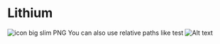 # Lithium 
![icon big slim PNG](https://user-images.githubusercontent.com/66299945/85665113-5934e600-b6bb-11ea-87a2-613a39d63e16.png)
You can also use relative paths like
test
![Alt text](relative/path/to/img.jpg?raw=true "Title")
